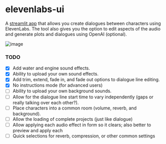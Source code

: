 # elevenlabs-ui

A [streamlit app](https://elevenlabs-dialogue.streamlit.app/) that allows you create dialogues between characters using ElevenLabs. The tool also gives you the option to edit aspects of the audio and generate plots and dialogues using OpenAI (optional).

![image](https://github.com/rollerb/elevenlabs-ui/assets/2107385/c4e448d3-3db1-4bcc-88b4-8747229b2ce5)

### TODO

- [x] Add water and engine sound effects.
- [x] Ability to upload your own sound effects.
- [x] Add trim, extend, fade in, and fade out options to dialogue line editing.
- [x] No instructions mode (for advanced users)
- [ ] Ability to upload your own background sounds.
- [ ] Allow for the dialogue line start time to vary independently (gaps or really talking over each other?).
- [ ] Place characters into a common room (volume, reverb, and background).
- [ ] Allow the loading of complete projects (just like dialogue)
- [ ] Allow applying each audio effect in form so it clears; also better to preview and apply each
- [ ] Quick selections for reverb, compression, or other common settings